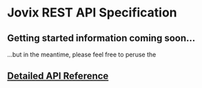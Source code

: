 # Jovix REST API Specification

## Getting started information coming soon...

...but in the meantime, please feel free to peruse the
## [Detailed API Reference](public/index.html)